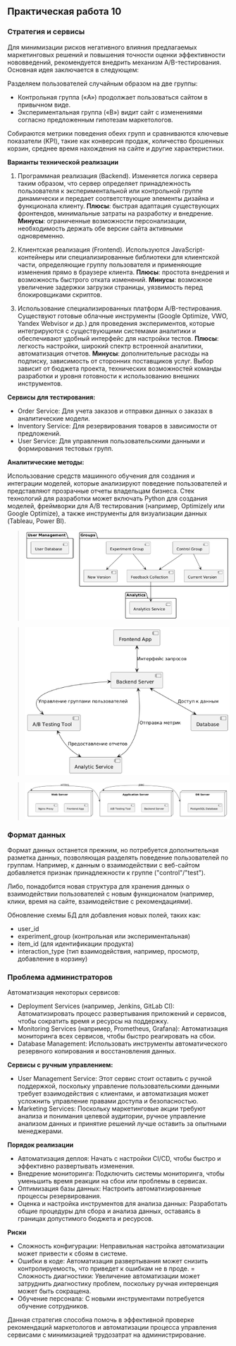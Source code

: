 ## Практическая работа 10

### Стратегия и сервисы

Для минимизации рисков негативного влияния предлагаемых маркетинговых решений и повышения точности оценки эффективности нововведений, рекомендуется внедрить механизм A/B-тестирования. Основная идея заключается в следующем:

Разделяем пользователей случайным образом на две группы:
- Контрольная группа («A») продолжает пользоваться сайтом в привычном виде.
- Экспериментальная группа («B») видит сайт с изменениями согласно предложенным гипотезам маркетологов.

Собираются метрики поведения обеих групп и сравниваются ключевые показатели (KPI), такие как конверсия продаж, количество брошенных корзин, среднее время нахождения на сайте и другие характеристики.

**Варианты технической реализации**

1. Программная реализация (Backend). Изменяется логика сервера таким образом, что сервер определяет принадлежность пользователя к экспериментальной или контрольной группе динамически и передает соответствующие элементы дизайна и функционала клиенту.
**Плюсы**: быстрая адаптация существующих фронтендов, минимальные затраты на разработку и внедрение.
**Минусы**: ограниченные возможности персонализации, необходимость держать обе версии сайта активными одновременно.

2. Клиентская реализация (Frontend). Используются JavaScript-контейнеры или специализированные библиотеки для клиентской части, определяющие группу пользователя и применяющие изменения прямо в браузере клиента.
**Плюсы**: простота внедрения и возможность быстрого отката изменений.
**Минусы**: возможное увеличение задержки загрузки страницы, уязвимость перед блокировщиками скриптов.

3. Использование специализированных платформ A/B-тестирования. Существуют готовые облачные инструменты (Google Optimize, VWO, Yandex Webvisor и др.) для проведения экспериментов, которые интегрируются с существующими системами аналитики и обеспечивают удобный интерфейс для настройки тестов.
**Плюсы**: легкость настройки, широкий спектр встроенной аналитики, автоматизация отчетов.
**Минусы**: дополнительные расходы на подписку, зависимость от сторонних поставщиков услуг.
Выбор зависит от бюджета проекта, технических возможностей команды разработки и уровня готовности к использованию внешних инструментов.

**Сервисы для тестирования:**

- Order Service: Для учета заказов и отправки данных о заказах в аналитические модели.
- Inventory Service: Для резервирования товаров в зависимости от предложений.
- User Service: Для управления пользовательскими данными и формирования тестовых групп.

**Аналитические методы:**

Использование средств машинного обучения для создания и интеграции моделей, которые анализируют поведение пользователей и представляют прозрачные отчеты владельцам бизнеса.
Стек технологий для разработки может включать Python для создания моделей, фреймворки для A/B тестирования (например, Optimizely или Google Optimize), а также инструменты для визуализации данных (Tableau, Power BI).


>![Результат 1](/ab.png)

>![Результат 2](/component.png)

>![Результат 3](/diag1.png)

### Формат данных

Формат данных останется прежним, но потребуется дополнительная разметка данных, позволяющая разделять поведение пользователей по группам. Например, к данным о взаимодействии с веб-сайтом добавляется признак принадлежности к группе ("control"/"test").

Либо, понадобится новая структура для хранения данных о взаимодействии пользователей с новым функционалом (например, клики, время на сайте, взаимодействие с рекомендациями).

Обновление схемы БД для добавления новых полей, таких как:

- user_id
- experiment_group (контрольная или экспериментальная)
- item_id (для идентификации продукта)
- interaction_type (тип взаимодействия, например, просмотр, добавление в корзину)

### Проблема администраторов

Автоматизация некоторых сервисов:

- Deployment Services (например, Jenkins, GitLab CI): Автоматизировать процесс развертывания приложений и сервисов, чтобы сократить время и ресурсы на поддержку.
- Monitoring Services (например, Prometheus, Grafana): Автоматизация мониторинга всех сервисов, чтобы быстро реагировать на сбои.
- Database Management: Использовать инструменты автоматического резервного копирования и восстановления данных.

**Сервисы с ручным управлением:**

- User Management Service: Этот сервис стоит оставить с ручной поддержкой, поскольку управление пользовательскими данными требует взаимодействия с клиентами, и автоматизация может усложнить управление правами доступа и безопасностью.
- Marketing Services: Поскольку маркетинговые акции требуют анализа и понимания целевой аудитории, ручное управление анализом данных и принятие решений лучше оставить за опытными менеджерами.

**Порядок реализации**

- Автоматизация деплоя: Начать с настройки CI/CD, чтобы быстро и эффективно развертывать изменения.
- Внедрение мониторинга: Подключить системы мониторинга, чтобы уменьшить время реакции на сбои или проблемы в сервисах.
- Оптимизация базы данных: Настроить автоматизированные процессы резервирования.
- Оценка и настройка инструментов для анализа данных: Разработать общие процедуры для сбора и анализа данных, оставаясь в границах допустимого бюджета и ресурсов.

**Риски** 

- Сложность конфигурации: Неправильная настройка автоматизации может привести к сбоям в системе.
- Ошибки в коде: Автоматизация развертывания может снизить контролируемость, что приведет к ошибкам не в проде.
= Сложность диагностики: Увеличение автоматизации может затруднить диагностику проблем, поскольку ручная интервенция может быть сокращена.
- Обучение персонала: С новыми инструментами потребуется обучение сотрудников.


Данная стратегия способна помочь в эффективной проверке рекомендаций маркетологов и автоматизации процесса управления сервисами с минимизацией трудозатрат на администрирование.